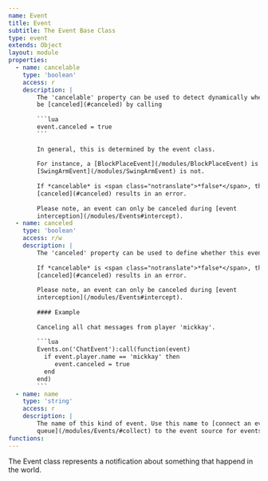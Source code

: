 ```yaml
---
name: Event
title: Event
subtitle: The Event Base Class
type: event
extends: Object
layout: module
properties:
  - name: cancelable
    type: 'boolean'
    access: r
    description: |
        The 'cancelable' property can be used to detect dynamically whether this event instance can
        be [canceled](#canceled) by calling
       
        ```lua
        event.canceled = true
        ```
       
        In general, this is determined by the event class.
       
        For instance, a [BlockPlaceEvent](/modules/BlockPlaceEvent) is *cancelable*, but a
        [SwingArmEvent](/modules/SwingArmEvent) is not.
       
        If *cancelable* is <span class="notranslate">*false*</span>, then setting
        [canceled](#canceled) results in an error.
       
        Please note, an event can only be canceled during [event
        interception](/modules/Events#intercept).
  - name: canceled
    type: 'boolean'
    access: r/w
    description: |
        The 'canceled' property can be used to define whether this event should be canceled.
       
        If *cancelable* is <span class="notranslate">*false*</span>, then setting
        [canceled](#canceled) results in an error.
       
        Please note, an event can only be canceled during [event
        interception](/modules/Events#intercept).
       
        #### Example
       
        Canceling all chat messages from player 'mickkay'.
       
        ```lua
        Events.on('ChatEvent'):call(function(event)
          if event.player.name == 'mickkay' then
             event.canceled = true
          end
        end)
        ```
  - name: name
    type: 'string'
    access: r
    description: |
        The name of this kind of event. Use this name to [connect an event
        queue](/modules/Events/#collect) to the event source for events of this kind.
functions:
---
```


The <span class="notranslate">Event</span> class represents a notification about something that
happend in the world.
